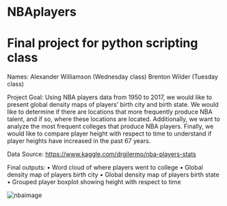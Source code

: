 # NBAplayers
# Final project for python scripting class

Names:	Alexander Williamson (Wednesday class)
		    Brenton Wilder (Tuesday class)

Project Goal: Using NBA players data from 1950 to 2017, we would like to present global density maps of players’ birth city and birth state. We would like to determine if there are locations that more frequently produce NBA talent, and if so, where these locations are located. Additionally, we want to analyze the most frequent colleges that produce NBA players. Finally, we would like to compare player height with respect to time to understand if player heights have increased in the past 67 years.

Data Source: https://www.kaggle.com/drgilermo/nba-players-stats 

Final outputs: 
•	Word cloud of where players went to college
•	Global density map of players birth city
•	Global density map of players birth state
•	Grouped player boxplot showing height with respect to time

![nbaimage](https://s3.amazonaws.com/medill.wordpress.offload/WP+Media+Folder+-+medill-reports-chicago/wp-content/uploads/sites/3/2020/02/Kobe-as-NBA-Logo.jpg)
